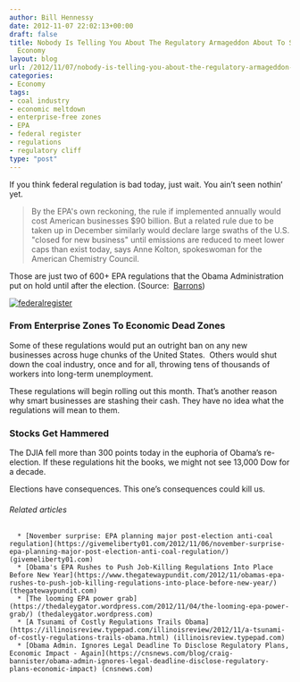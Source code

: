 ```yaml
---
author: Bill Hennessy
date: 2012-11-07 22:02:13+00:00
draft: false
title: Nobody Is Telling You About The Regulatory Armageddon About To Swamp The US
  Economy
layout: blog
url: /2012/11/07/nobody-is-telling-you-about-the-regulatory-armageddon-about-to-swamp-the-us-economy/
categories:
- Economy
tags:
- coal industry
- economic meltdown
- enterprise-free zones
- EPA
- federal register
- regulations
- regulatory cliff
type: "post"
---
```


If you think federal regulation is bad today, just wait. You ain’t seen nothin’ yet.


> By the EPA's own reckoning, the rule if implemented annually would cost American businesses $90 billion. But a related rule due to be taken up in December similarly would declare large swaths of the U.S. "closed for new business" until emissions are reduced to meet lower caps than exist today, says Anne Kolton, spokeswoman for the American Chemistry Council.


Those are just two of 600+ EPA regulations that the Obama Administration put on hold until after the election. (Source:  [Barrons](https://online.barrons.com/article/SB50001424053111904034104578058623810710136.html))

[![federalregister](https://ludicrite.files.wordpress.com/2012/11/federalregister_thumb.gif)
](https://ludicrite.files.wordpress.com/2012/11/federalregister.gif)


### From Enterprise Zones To Economic Dead Zones


Some of these regulations would put an outright ban on any new businesses across huge chunks of the United States.  Others would shut down the coal industry, once and for all, throwing tens of thousands of workers into long-term unemployment.

These regulations will begin rolling out this month. That’s another reason why smart businesses are stashing their cash. They have no idea what the regulations will mean to them.


### Stocks Get Hammered


The DJIA fell more than 300 points today in the euphoria of Obama’s re-election. If these regulations hit the books, we might not see 13,000 Dow for a decade.

Elections have consequences. This one’s consequences could kill us.


###### Related articles





	  * [November surprise: EPA planning major post-election anti-coal regulation](https://givemeliberty01.com/2012/11/06/november-surprise-epa-planning-major-post-election-anti-coal-regulation/) (givemeliberty01.com)
	  * [Obama's EPA Rushes to Push Job-Killing Regulations Into Place Before New Year](https://www.thegatewaypundit.com/2012/11/obamas-epa-rushes-to-push-job-killing-regulations-into-place-before-new-year/) (thegatewaypundit.com)
	  * [The looming EPA power grab](https://thedaleygator.wordpress.com/2012/11/04/the-looming-epa-power-grab/) (thedaleygator.wordpress.com)
	  * [A Tsunami of Costly Regulations Trails Obama](https://illinoisreview.typepad.com/illinoisreview/2012/11/a-tsunami-of-costly-regulations-trails-obama.html) (illinoisreview.typepad.com)
	  * [Obama Admin. Ignores Legal Deadline To Disclose Regulatory Plans, Economic Impact - Again](https://cnsnews.com/blog/craig-bannister/obama-admin-ignores-legal-deadline-disclose-regulatory-plans-economic-impact) (cnsnews.com)

